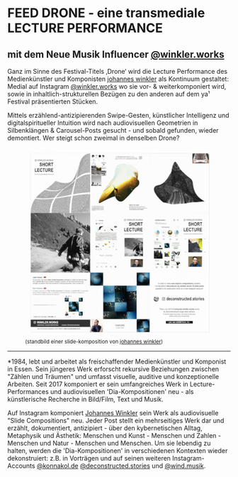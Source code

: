 # FEED DRONE - eine transmediale LECTURE PERFORMANCE
## mit dem Neue Musik Influencer [@winkler.works](https://www.instagram.com/deconstructed.stories/)

Ganz im Sinne des Festival-Titels ‚Drone‘ wird die Lecture Performance des Medienkünstler und Komponisten [johannes winkler](https://www.johanneswinkler.de/) als Kontinuum gestaltet: Medial auf Instagram [@winkler.works](https://www.instagram.com/deconstructed.stories/) wo sie vor- & weiterkomponiert wird, sowie in inhaltlich-strukturellen Bezügen zu den anderen auf dem ya¹ Festival präsentierten Stücken.

Mittels erzählend-antizipierenden Swipe-Gesten, künstlicher Intelligenz und digitalspiritueller Intuition wird nach audiovisuellen Geometrien in Silbenklängen & Carousel-Posts gesucht - und sobald gefunden, wieder demontiert. Wer steigt schon zweimal in denselben Drone?


<figure>
    <img class="chiyoko-drawing" src="/theme/images/winkler_works.png" alt="frame of slide composition by johannes winkler">
    <figcaption><footer><small class="photo-copyright-note">(standbild einer slide-komposition von <a href="https://www.johanneswinkler.de/">johannes winkler</a>)</small></footer></figcaption>
</figure>

---

\*1984, lebt und arbeitet als freischaffender Medienkünstler und Komponist in Essen. Sein jüngeres Werk erforscht rekursive Beziehungen zwischen "Zählen und Träumen" und umfasst visuelle, auditive und konzeptionelle Arbeiten. Seit 2017 komponiert er sein umfangreiches Werk in Lecture-Performances und audiovisuellen 'Dia-Kompositionen' neu - als künstlerische Recherche in Bild/Film, Text und Musik.

Auf Instagram komponiert [Johannes Winkler](https://www.johanneswinkler.de/) sein Werk als audiovisuelle "Slide Compositions" neu. Jeder Post stellt ein mehrseitiges Werk dar und erzählt, dokumentiert, antizipiert - über den kybernetischen Alltag, Metaphysik und Ästhetik: Menschen und Kunst - Menschen und Zahlen - Menschen und Natur - Menschen und Menschen. Um sie lebendig zu halten, werden die 'Dia-Kompositionen' in verschiedenen Kontexten wieder dekonstruiert: z.B. in Vorträgen und auf seinen weiteren Instagram-Accounts [@konnakol.de](https://www.instagram.com/konnakol.de/) [@deconstructed.stories](https://www.instagram.com/konnakol.de/) und [@wind.musik](https://www.instagram.com/wind.musik/).
